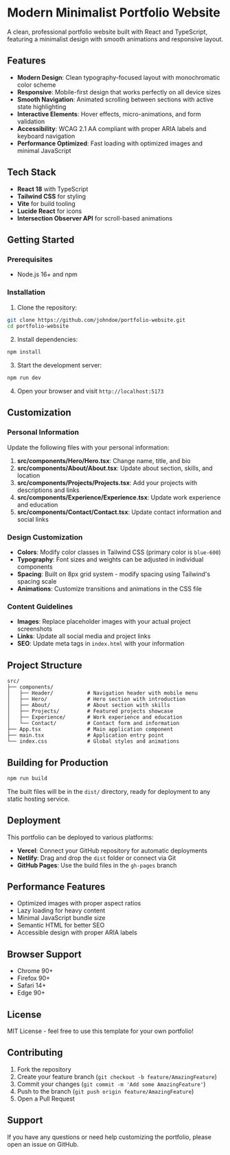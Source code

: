# Modern Minimalist Portfolio Website

A clean, professional portfolio website built with React and TypeScript, featuring a minimalist design with smooth animations and responsive layout.

## Features

- **Modern Design**: Clean typography-focused layout with monochromatic color scheme
- **Responsive**: Mobile-first design that works perfectly on all device sizes
- **Smooth Navigation**: Animated scrolling between sections with active state highlighting
- **Interactive Elements**: Hover effects, micro-animations, and form validation
- **Accessibility**: WCAG 2.1 AA compliant with proper ARIA labels and keyboard navigation
- **Performance Optimized**: Fast loading with optimized images and minimal JavaScript

## Tech Stack

- **React 18** with TypeScript
- **Tailwind CSS** for styling
- **Vite** for build tooling
- **Lucide React** for icons
- **Intersection Observer API** for scroll-based animations

## Getting Started

### Prerequisites

- Node.js 16+ and npm

### Installation

1. Clone the repository:
```bash
git clone https://github.com/johndoe/portfolio-website.git
cd portfolio-website
```

2. Install dependencies:
```bash
npm install
```

3. Start the development server:
```bash
npm run dev
```

4. Open your browser and visit `http://localhost:5173`

## Customization

### Personal Information

Update the following files with your personal information:

1. **src/components/Hero/Hero.tsx**: Change name, title, and bio
2. **src/components/About/About.tsx**: Update about section, skills, and location
3. **src/components/Projects/Projects.tsx**: Add your projects with descriptions and links
4. **src/components/Experience/Experience.tsx**: Update work experience and education
5. **src/components/Contact/Contact.tsx**: Update contact information and social links

### Design Customization

- **Colors**: Modify color classes in Tailwind CSS (primary color is `blue-600`)
- **Typography**: Font sizes and weights can be adjusted in individual components
- **Spacing**: Built on 8px grid system - modify spacing using Tailwind's spacing scale
- **Animations**: Customize transitions and animations in the CSS file

### Content Guidelines

- **Images**: Replace placeholder images with your actual project screenshots
- **Links**: Update all social media and project links
- **SEO**: Update meta tags in `index.html` with your information

## Project Structure

```
src/
├── components/
│   ├── Header/           # Navigation header with mobile menu
│   ├── Hero/             # Hero section with introduction
│   ├── About/            # About section with skills
│   ├── Projects/         # Featured projects showcase
│   ├── Experience/       # Work experience and education
│   └── Contact/          # Contact form and information
├── App.tsx               # Main application component
├── main.tsx              # Application entry point
└── index.css             # Global styles and animations
```

## Building for Production

```bash
npm run build
```

The built files will be in the `dist/` directory, ready for deployment to any static hosting service.

## Deployment

This portfolio can be deployed to various platforms:

- **Vercel**: Connect your GitHub repository for automatic deployments
- **Netlify**: Drag and drop the `dist` folder or connect via Git
- **GitHub Pages**: Use the build files in the `gh-pages` branch

## Performance Features

- Optimized images with proper aspect ratios
- Lazy loading for heavy content
- Minimal JavaScript bundle size
- Semantic HTML for better SEO
- Accessible design with proper ARIA labels

## Browser Support

- Chrome 90+
- Firefox 90+
- Safari 14+
- Edge 90+

## License

MIT License - feel free to use this template for your own portfolio!

## Contributing

1. Fork the repository
2. Create your feature branch (`git checkout -b feature/AmazingFeature`)
3. Commit your changes (`git commit -m 'Add some AmazingFeature'`)
4. Push to the branch (`git push origin feature/AmazingFeature`)
5. Open a Pull Request

## Support

If you have any questions or need help customizing the portfolio, please open an issue on GitHub.